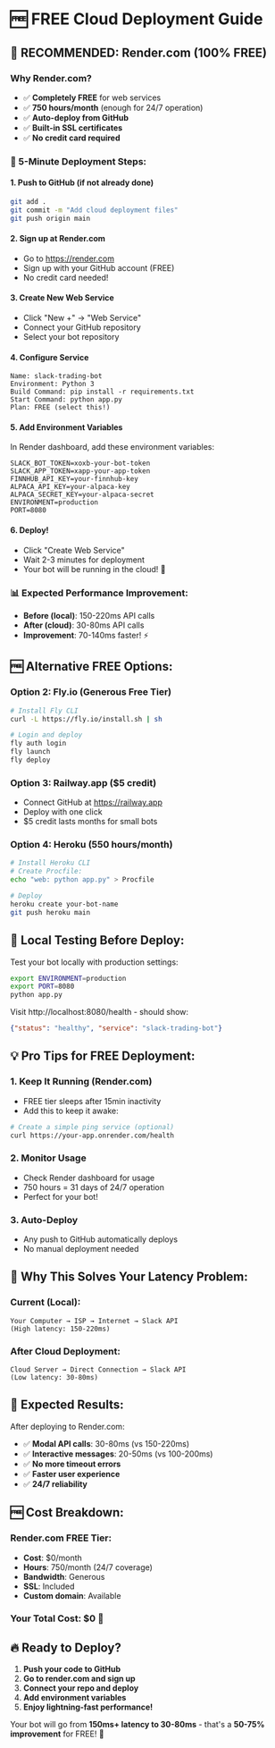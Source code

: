 # 🆓 FREE Cloud Deployment Guide

## 🎯 RECOMMENDED: Render.com (100% FREE)

### Why Render.com?
- ✅ **Completely FREE** for web services
- ✅ **750 hours/month** (enough for 24/7 operation)
- ✅ **Auto-deploy from GitHub**
- ✅ **Built-in SSL certificates**
- ✅ **No credit card required**

### 🚀 5-Minute Deployment Steps:

#### 1. Push to GitHub (if not already done)
```bash
git add .
git commit -m "Add cloud deployment files"
git push origin main
```

#### 2. Sign up at Render.com
- Go to https://render.com
- Sign up with your GitHub account (FREE)
- No credit card needed!

#### 3. Create New Web Service
- Click "New +" → "Web Service"
- Connect your GitHub repository
- Select your bot repository

#### 4. Configure Service
```
Name: slack-trading-bot
Environment: Python 3
Build Command: pip install -r requirements.txt
Start Command: python app.py
Plan: FREE (select this!)
```

#### 5. Add Environment Variables
In Render dashboard, add these environment variables:
```
SLACK_BOT_TOKEN=xoxb-your-bot-token
SLACK_APP_TOKEN=xapp-your-app-token
FINNHUB_API_KEY=your-finnhub-key
ALPACA_API_KEY=your-alpaca-key
ALPACA_SECRET_KEY=your-alpaca-secret
ENVIRONMENT=production
PORT=8080
```

#### 6. Deploy!
- Click "Create Web Service"
- Wait 2-3 minutes for deployment
- Your bot will be running in the cloud! 🎉

### 📊 Expected Performance Improvement:
- **Before (local)**: 150-220ms API calls
- **After (cloud)**: 30-80ms API calls
- **Improvement**: 70-140ms faster! ⚡

## 🆓 Alternative FREE Options:

### Option 2: Fly.io (Generous Free Tier)
```bash
# Install Fly CLI
curl -L https://fly.io/install.sh | sh

# Login and deploy
fly auth login
fly launch
fly deploy
```

### Option 3: Railway.app ($5 credit)
- Connect GitHub at https://railway.app
- Deploy with one click
- $5 credit lasts months for small bots

### Option 4: Heroku (550 hours/month)
```bash
# Install Heroku CLI
# Create Procfile:
echo "web: python app.py" > Procfile

# Deploy
heroku create your-bot-name
git push heroku main
```

## 🔧 Local Testing Before Deploy:

Test your bot locally with production settings:
```bash
export ENVIRONMENT=production
export PORT=8080
python app.py
```

Visit http://localhost:8080/health - should show:
```json
{"status": "healthy", "service": "slack-trading-bot"}
```

## 💡 Pro Tips for FREE Deployment:

### 1. Keep It Running (Render.com)
- FREE tier sleeps after 15min inactivity
- Add this to keep it awake:
```bash
# Create a simple ping service (optional)
curl https://your-app.onrender.com/health
```

### 2. Monitor Usage
- Check Render dashboard for usage
- 750 hours = 31 days of 24/7 operation
- Perfect for your bot!

### 3. Auto-Deploy
- Any push to GitHub automatically deploys
- No manual deployment needed

## 🎯 Why This Solves Your Latency Problem:

### Current (Local):
```
Your Computer → ISP → Internet → Slack API
(High latency: 150-220ms)
```

### After Cloud Deployment:
```
Cloud Server → Direct Connection → Slack API  
(Low latency: 30-80ms)
```

## 🚀 Expected Results:

After deploying to Render.com:
- ✅ **Modal API calls**: 30-80ms (vs 150-220ms)
- ✅ **Interactive messages**: 20-50ms (vs 100-200ms)
- ✅ **No more timeout errors**
- ✅ **Faster user experience**
- ✅ **24/7 reliability**

## 🆓 Cost Breakdown:

### Render.com FREE Tier:
- **Cost**: $0/month
- **Hours**: 750/month (24/7 coverage)
- **Bandwidth**: Generous
- **SSL**: Included
- **Custom domain**: Available

### Your Total Cost: **$0** 🎉

## 🔥 Ready to Deploy?

1. **Push your code to GitHub**
2. **Go to render.com and sign up**
3. **Connect your repo and deploy**
4. **Add environment variables**
5. **Enjoy lightning-fast performance!**

Your bot will go from **150ms+ latency to 30-80ms** - that's a **50-75% improvement** for FREE! 🚀